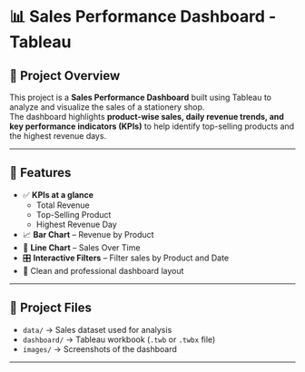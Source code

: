 # 📊 Sales Performance Dashboard - Tableau

## 📌 Project Overview
This project is a **Sales Performance Dashboard** built using Tableau to analyze and visualize the sales of a stationery shop.  
The dashboard highlights **product-wise sales, daily revenue trends, and key performance indicators (KPIs)** to help identify top-selling products and the highest revenue days.

---

## 🎯 Features
- ✅ **KPIs at a glance**
  - Total Revenue
  - Top-Selling Product
  - Highest Revenue Day
- 📈 **Bar Chart** – Revenue by Product  
- 📅 **Line Chart** – Sales Over Time  
- 🎛️ **Interactive Filters** – Filter sales by Product and Date  
- 🎨 Clean and professional dashboard layout  

---

## 📂 Project Files
- `data/` → Sales dataset used for analysis  
- `dashboard/` → Tableau workbook (`.twb` or `.twbx` file)  
- `images/` → Screenshots of the dashboard  

---

